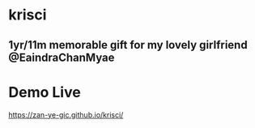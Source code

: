 # krisci
## 1yr/11m memorable gift for my lovely girlfriend @EaindraChanMyae
# Demo Live
https://zan-ye-gic.github.io/krisci/
